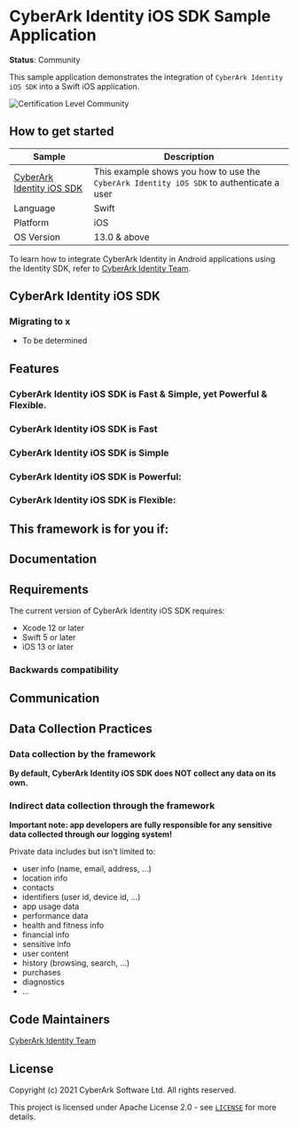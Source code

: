 
# CyberArk Identity iOS SDK Sample Application
**Status**: Community

This sample application demonstrates the integration of `CyberArk Identity iOS SDK` into a Swift iOS application.

![Certification Level Community](https://camo.githubusercontent.com/fc39ec5a52592c929ecd6e7ff4e3d1b7d5a4856c512a5486a5c24a00db6bcf6d/68747470733a2f2f696d672e736869656c64732e696f2f62616467652f43657274696669636174696f6e2532304c6576656c2d436f6d6d756e6974792d3238413734353f6c696e6b3d68747470733a2f2f6769746875622e636f6d2f637962657261726b2f636f6d6d756e6974792f626c6f622f6d61737465722f436f6e6a75722f636f6e76656e74696f6e732f63657274696669636174696f6e2d6c6576656c732e6d64)

## How to get started

| Sample | Description |
|--------|-------------|
| [CyberArk Identity iOS SDK](https://identity-developer.cyberark.com/docs/cyberark-identity-android-sdk) | This example shows you how to use the `CyberArk Identity iOS SDK` to authenticate a user |
| Language | Swift |
| Platform | iOS |
| OS Version | 13.0 & above |

To learn how to integrate CyberArk Identity in Android applications using the Identity SDK, refer to  [CyberArk Identity Team](https://identity-developer.cyberark.com/docs/cyberark-identity-android-sdk).

## CyberArk Identity iOS SDK

### Migrating to x

* To be determined

## Features

### CyberArk Identity iOS SDK is Fast & Simple, yet Powerful & Flexible.

### CyberArk Identity iOS SDK is Fast


### CyberArk Identity iOS SDK is Simple


### CyberArk Identity iOS SDK is Powerful:

### CyberArk Identity iOS SDK is Flexible:

## This framework is for you if:

## Documentation

## Requirements
The current version of CyberArk Identity iOS SDK requires:
- Xcode 12 or later
- Swift 5 or later
- iOS 13 or later

### Backwards compatibility

## Communication

## Data Collection Practices

### Data collection by the framework

**By default, CyberArk Identity iOS SDK does NOT collect any data on its own.** 

### Indirect data collection through the framework

**Important note: app developers are fully responsible for any sensitive data collected through our logging system!**

Private data includes but isn't limited to:

- user info (name, email, address, ...)
- location info
- contacts
- identifiers (user id, device id, ...)
- app usage data
- performance data
- health and fitness info
- financial info
- sensitive info
- user content
- history (browsing, search, ...)
- purchases
- diagnostics
- ...

## Code Maintainers
[CyberArk Identity Team](https://www.cyberark.com)

<a id="license"></a>
## License
Copyright (c) 2021 CyberArk Software Ltd. All rights reserved.

This project is licensed under Apache License 2.0 - see [`LICENSE`](LICENSE) for more details.
